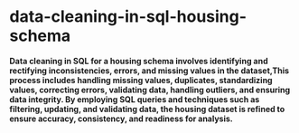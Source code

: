 # data-cleaning-in-sql-housing-schema
**Data cleaning in SQL for a housing schema involves identifying and rectifying inconsistencies, errors, and missing values in the dataset,This process includes handling missing values, duplicates, standardizing values, correcting errors, validating data, handling outliers, and ensuring data integrity. By employing SQL queries and techniques such as filtering, updating, and validating data, the housing dataset is refined to ensure accuracy, consistency, and readiness for analysis.**
